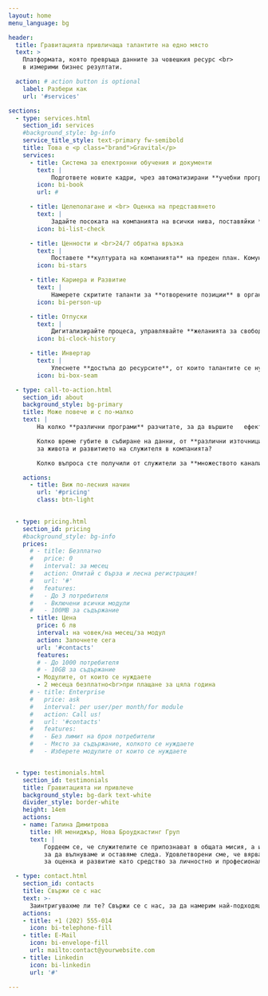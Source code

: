 ```yaml
---
layout: home
menu_language: bg

header:
  title: Гравитацията привличаща талантите на едно място
  text: >
    Платформата, която превръща данните за човешкия ресурс <br>
    в измерими бизнес резултати.

  action: # action button is optional
    label: Разбери как
    url: '#services'

sections:
  - type: services.html
    section_id: services
    #background_style: bg-info
    service_title_style: text-primary fw-semibold
    title: Това е <p class="brand">Gravital</p>
    services:
      - title: Система за електронни обучения и документи
        text: |
            Подгответе новите кадри, чрез автоматизирани **учебни програми**. Подсигурете развивитието на талатите с **продължително обучение**. Събирайте **електронни подписи** на заповеди и процедури.
        icon: bi-book
        url: #

      - title: Целеполагане и <br> Оценка на представянето
        text: |
            Задайте посоката на компанията на всички нива, поставяйки **SMART цели**. Следете за тяхното изпълнение, чрез **детайлни статистики**. Базирайте решенията за развитието на служителите, с помощта на данни от редовни **атестации**.
        icon: bi-list-check

      - title: Ценности и <br>24/7 обратна връзка
        text: |
            Поставете **културата на компанията** на преден план. Комуникирайте **желаните поведения** от най-високото до най-ниското ниво. Поощрете **обратната връзка между колеги** спрямо ценностите на различните нива и екипи. 
        icon: bi-stars

      - title: Кариера и Развитие
        text: |
            Намерете скритите таланти за **отворените позиции** в организацията. Дайте възможност на изявените таланти да се равият и като **ментори** на новите кадри.
        icon: bi-person-up

      - title: Отпуски
        text: |
            Дигитализирайте процеса, управлявайте **желанията за свободно време** <br>по-лесно от всякога - за служители, мениджъри и ЧР.
        icon: bi-clock-history

      - title: Инвертар
        text: |
            Улеснете **достъпа до ресурсите**, от които талантите се нуждаят, за да вършат работата си. **Управлявайте количествата** без излишни допълнителни разходи.
        icon: bi-box-seam

  - type: call-to-action.html
    section_id: about
    background_style: bg-primary
    title: Може повече и с по-малко
    text: |
        На колко **различни програми** разчитате, за да вършите   ефективно ежедневната си работа?

        Колко време губите в събиране на данни, от **различни източници**,  
        за живота и развитието на служителя в компанията?

        Колко въпроса сте получили от служители за **множеството канали**   за комуникация и управление на работата?

    actions:
      - title: Виж по-лесния начин
        url: '#pricing'
        class: btn-light
        

  - type: pricing.html
    section_id: pricing
    #background_style: bg-info
    prices:
      # - title: Безплатно
      #   price: 0
      #   interval: за месец
      #   action: Опитай с бърза и лесна регистрация!
      #   url: '#'
      #   features:
      #   - До 3 потребителя
      #   - Включени всички модули
      #   - 100MB за съдържание
      - title: Цена
        price: 6 лв
        interval: на човек/на месец/за модул
        action: Започнете сега
        url: '#contacts'
        features:
        # - До 1000 потребителя
        # - 10GB за съдържание
        - Mодулите, от които се нуждаете
        - 2 месеца безплатно<br>при плащане за цяла година
      # - title: Enterprise
      #   price: ask
      #   interval: per user/per month/for module
      #   action: Call us!
      #   url: '#contacts'
      #   features:
      #   - Без лимит на броя потребители
      #   - Място за съдържание, колкото се нуждаете
      #   - Изберете модулите от които се нуждаете


  - type: testimonials.html
    section_id: testimonials
    title: Гравитацията ни привлече
    background_style: bg-dark text-white
    divider_style: border-white
    height: 14em
    actions:
    - name: Галина Димитрова
      title: HR мениджър, Нова Броудкастинг Груп
      text: |
          Гордеем се, че служителите се припознават в общата мисия, а именно да създаваме вдъхновение, 
          за да вълнуваме и оставяме следа. Удовлетворени сме, че вярват в смисъла на системата 
          за оценка и развитие като средство за личностно и професионално развитие. 

  - type: contact.html
    section_id: contacts
    title: Свържи се с нас
    text: >-
      Заинтригувахме ли те? Свържи се с нас, за да намерим най-подходящото решение талантите в твоята организация!
    actions:
    - title: +1 (202) 555-014
      icon: bi-telephone-fill
    - title: E-Mail
      icon: bi-envelope-fill
      url: mailto:contact@yourwebsite.com
    - title: Linkedin
      icon: bi-linkedin
      url: '#'

---
```

